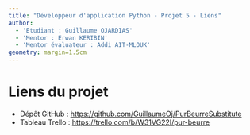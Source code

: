 ```yaml
---
title: "Développeur d'application Python - Projet 5 - Liens"
author:
  - 'Etudiant : Guillaume OJARDIAS'
  - 'Mentor : Erwan KERIBIN'
  - 'Mentor évaluateur : Addi AIT-MLOUK'
geometry: margin=1.5cm
---
```


# Liens du projet

- Dépôt GitHub : https://github.com/GuillaumeOj/PurBeurreSubstitute
- Tableau Trello : https://trello.com/b/W31VG22I/pur-beurre